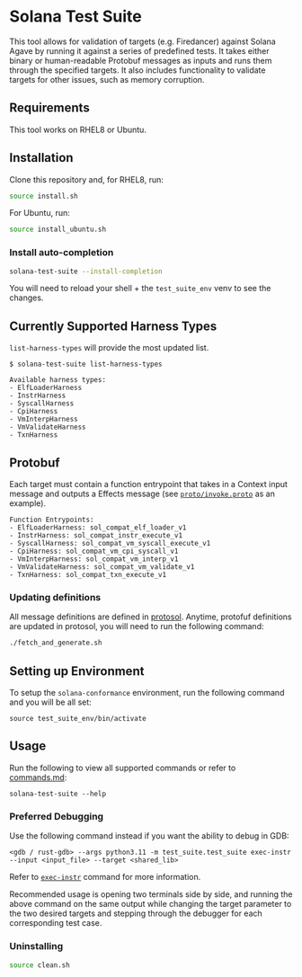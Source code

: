# Solana Test Suite

This tool allows for validation of targets (e.g. Firedancer) against Solana Agave by running it against a series of predefined tests. It takes either binary or human-readable Protobuf messages as inputs and runs them through the specified targets. It also includes functionality to validate targets for other issues, such as memory corruption.

## Requirements

This tool works on RHEL8 or Ubuntu.

## Installation

Clone this repository and, for RHEL8, run:

```sh
source install.sh
```

For Ubuntu, run:

```sh
source install_ubuntu.sh
```

### Install auto-completion

```sh
solana-test-suite --install-completion
```
You will need to reload your shell + the `test_suite_env` venv to see the changes.

## Currently Supported Harness Types
`list-harness-types` will provide the most updated list.
```
$ solana-test-suite list-harness-types

Available harness types:
- ElfLoaderHarness
- InstrHarness
- SyscallHarness
- CpiHarness
- VmInterpHarness
- VmValidateHarness
- TxnHarness
```

## Protobuf

Each target must contain a function entrypoint that takes in a Context input message and outputs a Effects message (see [`proto/invoke.proto`](https://github.com/firedancer-io/protosol/blob/main/proto/invoke.proto) as an example).

```
Function Entrypoints:
- ElfLoaderHarness: sol_compat_elf_loader_v1
- InstrHarness: sol_compat_instr_execute_v1
- SyscallHarness: sol_compat_vm_syscall_execute_v1
- CpiHarness: sol_compat_vm_cpi_syscall_v1
- VmInterpHarness: sol_compat_vm_interp_v1
- VmValidateHarness: sol_compat_vm_validate_v1
- TxnHarness: sol_compat_txn_execute_v1
```

### Updating definitions
All message definitions are defined in [protosol](https://github.com/firedancer-io/protosol/). Anytime, protofuf definitions are updated in protosol, you will need to run the following command:

```sh
./fetch_and_generate.sh
```
## Setting up Environment
To setup the `solana-conformance` environment, run the following command and you will be all set:
```
source test_suite_env/bin/activate
```

## Usage
Run the following to view all supported commands or refer to [commands.md](commands.md):
```
solana-test-suite --help
```

### Preferred Debugging
Use the following command instead if you want the ability to debug in GDB:
```
<gdb / rust-gdb> --args python3.11 -m test_suite.test_suite exec-instr --input <input_file> --target <shared_lib>
```
Refer to [`exec-instr`](commands.md#solana-test-suite-exec-instr) command for more information.

Recommended usage is opening two terminals side by side, and running the above command on the same output while changing the target parameter to the two desired targets and  stepping through the debugger for each corresponding test case.


### Uninstalling

```sh
source clean.sh
```
